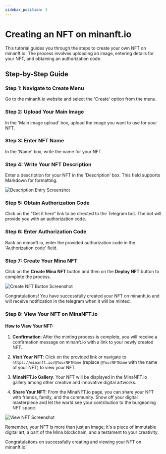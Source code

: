 ```yaml
---
sidebar_position: 3
---
```


# Creating an NFT on minanft.io

This tutorial guides you through the steps to create your own NFT on minanft.io. The process involves uploading an image, entering details for your NFT, and obtaining an authorization code.

## Step-by-Step Guide

### Step 1: Navigate to Create Menu

Go to the minanft.io website and select the 'Create' option from the menu.

### Step 2: Upload Your Main Image

In the 'Main image upload' box, upload the image you want to use for your NFT.

### Step 3: Enter NFT Name

In the 'Name' box, write the name for your NFT.

### Step 4: Write Your NFT Description

Enter a description for your NFT in the 'Description' box. This field supports Markdown for formatting.

![Description Entry Screenshot](/img/site/create.png)

### Step 5: Obtain Authorization Code

Click on the "Get it here" link to be directed to the Telegram bot. The bot will provide you with an authorization code.

### Step 6: Enter Authorization Code

Back on minanft.io, enter the provided authorization code in the 'Authorization code' field.

### Step 7: Create Your Mina NFT

Click on the **Create Mina NFT** button and then on the **Deploy NFT** button to complete the process.

![Create NFT Button Screenshot](/img/site/deploy.png)

Congratulations! You have successfully created your NFT on minanft.io and will receive notification in the telegram when it will be minted.

### Step 8: View Your NFT on MinaNFT.io

#### How to View Your NFT:

1. **Confirmation**: After the minting process is complete, you will receive a confirmation message on minanft.io with a link to your newly created NFT.

2. **Visit Your NFT**: Click on the provided link or navigate to `https://minanft.io/@YourNFTName` (replace `@YourNFTName` with the name of your NFT) to view your NFT.

3. **MinaNFT.io Gallery**: Your NFT will be displayed in the MinaNFT.io gallery among other creative and innovative digital artworks.

4. **Share Your NFT**: From the MinaNFT.io page, you can share your NFT with friends, family, and the community. Show off your digital masterpiece and let the world see your contribution to the burgeoning NFT space.

![View NFT Screenshot](/img/site/muse.png)

Remember, your NFT is more than just an image; it's a piece of immutable digital art, a part of the Mina blockchain, and a testament to your creativity.

Congratulations on successfully creating and viewing your NFT on minanft.io!
